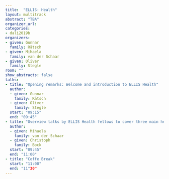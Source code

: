 ```yaml
---
title:  "ELLIS: Health"
layout: multitrack
abstract: "TBA"
organizer_url:
categories:
- dali2019b
organizers:
- given: Gunnar
  family: Rätsch
- given: Mihaela
  family: van der Schaar
- given: Oliver
  family: Stegle
room: ""
show_abstracts: false
talks:
- title: "Opening remarks: Welcome and introduction to ELLIS Health"
  author:
  - given: Gunnar
    family: Rätsch
  - given: Oliver
    family: Stegle
  start: "09:15"
  end: "09:45"
- title: "Overview talks by ELLIS Health fellows to cover three main health application areas: Health, Omics, Imaging"
  author:
  - given: Mihaela
    family: van der Schaar
  - given: Christoph
    family: Bock
  start: "09:45"
  end: "11:00"
- title: "Coffe Break"
  start: "11:00"
  end: "11"30"
---
```

